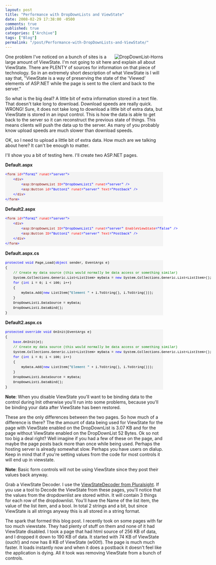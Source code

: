 ```yaml
---
layout: post
title: "Performance with DropDownLists and ViewState"
date: 2008-02-29 17:38:00 -0500
comments: true
published: true
categories: ["Archive"]
tags: ["Blog"]
permalink: "/post/Performance-with-DropDownLists-and-ViewState/"
---
```

<!-- more -->



<p><img src="http://static.flickr.com/2373/2300646878_4d55dc1cda.jpg" border="0" alt="DropDownList-Horns" align="right" />One problem I've noticed on a bunch of sites is a large amount of ViewState. I'm not going to sit here and explain all about ViewState. There are PLENTY of sources for information on that piece of technology. So in an extremely short description of what ViewState is I will say that, "ViewState is a way of preserving the state of the 'Viewed' elements of ASP.NET while the page is sent to the client and back to the server."</p>
<p>So what is the big deal? A little bit of extra information stored in a text file. That doesn't take long to download. Download speeds are really quick. WRONG! Sure, it does not take long to download a little bit of extra data, but ViewState is stored in an input control. This is how the data is able to get back to the server so it can reconstruct the previous state of things. This means clients will push the data up to the server. As many of you probably know upload speeds are much slower than download speeds.</p>
<p>OK, so I need to upload a little bit of extra data. How much are we talking about here? It can't be enough to matter.</p>
<p>I'll show you a bit of testing here. I'll create two ASP.NET pages.</p>
<p><strong>Default.aspx</strong></p>
<div>
<pre style="font-size: 8pt; margin: 0em; overflow: visible; width: 100%; color: black; line-height: 12pt; font-family: consolas, 'Courier New', courier, monospace; background-color: #f4f4f4; border-style: none; padding: 0px;"><span style="color:#0000ff;">&lt;</span><span style="color:#800000;">form</span> <span style="color:#ff0000;">id</span><span style="color:#0000ff;">="form1"</span> <span style="color:#ff0000;">runat</span><span style="color:#0000ff;">="server"</span><span style="color:#0000ff;">&gt;</span>
    <span style="color:#0000ff;">&lt;</span><span style="color:#800000;">div</span><span style="color:#0000ff;">&gt;</span>
        <span style="color:#0000ff;">&lt;</span><span style="color:#800000;">asp:DropDownList</span> <span style="color:#ff0000;">ID</span><span style="color:#0000ff;">="DropDownList1"</span> <span style="color:#ff0000;">runat</span><span style="color:#0000ff;">="server"</span> <span style="color:#0000ff;">/&gt;</span>
        <span style="color:#0000ff;">&lt;</span><span style="color:#800000;">asp:Button</span> <span style="color:#ff0000;">id</span><span style="color:#0000ff;">="Button1"</span> <span style="color:#ff0000;">runat</span><span style="color:#0000ff;">="server"</span> <span style="color:#ff0000;">Text</span><span style="color:#0000ff;">="Postback"</span> <span style="color:#0000ff;">/&gt;</span>
    <span style="color:#0000ff;">&lt;/</span><span style="color:#800000;">div</span><span style="color:#0000ff;">&gt;</span>
<span style="color:#0000ff;">&lt;/</span><span style="color:#800000;">form</span><span style="color:#0000ff;">&gt;</span></pre>
</div>
<p><strong>Default2.aspx</strong></p>
<div>
<pre style="font-size: 8pt; margin: 0em; overflow: visible; width: 100%; color: black; line-height: 12pt; font-family: consolas, 'Courier New', courier, monospace; background-color: #f4f4f4; border-style: none; padding: 0px;"><span style="color:#0000ff;">&lt;</span><span style="color:#800000;">form</span> <span style="color:#ff0000;">id</span><span style="color:#0000ff;">="form1"</span> <span style="color:#ff0000;">runat</span><span style="color:#0000ff;">="server"</span><span style="color:#0000ff;">&gt;</span>
    <span style="color:#0000ff;">&lt;</span><span style="color:#800000;">div</span><span style="color:#0000ff;">&gt;</span>
        <span style="color:#0000ff;">&lt;</span><span style="color:#800000;">asp:DropDownList</span> <span style="color:#ff0000;">ID</span><span style="color:#0000ff;">="DropDownList1"</span> <span style="color:#ff0000;">runat</span><span style="color:#0000ff;">="server"</span> <span style="color:#ff0000;">EnableViewState</span><span style="color:#0000ff;">="false"</span> <span style="color:#0000ff;">/&gt;</span>
        <span style="color:#0000ff;">&lt;</span><span style="color:#800000;">asp:Button</span> <span style="color:#ff0000;">ID</span><span style="color:#0000ff;">="Button1"</span> <span style="color:#ff0000;">runat</span><span style="color:#0000ff;">="server"</span> <span style="color:#ff0000;">Text</span><span style="color:#0000ff;">="Postback"</span> <span style="color:#0000ff;">/&gt;</span>
    <span style="color:#0000ff;">&lt;/</span><span style="color:#800000;">div</span><span style="color:#0000ff;">&gt;</span>
<span style="color:#0000ff;">&lt;/</span><span style="color:#800000;">form</span><span style="color:#0000ff;">&gt;</span></pre>
</div>
<p><strong>Default.aspx.cs</strong></p>
<div>
<pre style="font-size: 8pt; margin: 0em; overflow: visible; width: 100%; color: black; line-height: 12pt; font-family: consolas, 'Courier New', courier, monospace; background-color: #f4f4f4; border-style: none; padding: 0px;"><span style="color:#0000ff;">protected</span> <span style="color:#0000ff;">void</span> Page_Load(<span style="color:#0000ff;">object</span> sender, EventArgs e)
{
    <span style="color:#008000;">// Create my data source (this would normally be data access or something similar)</span>
    System.Collections.Generic.List&lt;ListItem&gt; myData = <span style="color:#0000ff;">new</span> System.Collections.Generic.List&lt;ListItem&gt;();
    <span style="color:#0000ff;">for</span> (<span style="color:#0000ff;">int</span> i = 0; i &lt; 100; i++)
    {
        myData.Add(<span style="color:#0000ff;">new</span> ListItem(<span style="color:#006080;">"Element "</span> + i.ToString(), i.ToString()));
    }
    DropDownList1.DataSource = myData;
    DropDownList1.DataBind();
}</pre>
</div>
<p><strong>Default2.aspx.cs</strong></p>
<div>
<pre style="font-size: 8pt; margin: 0em; overflow: visible; width: 100%; color: black; line-height: 12pt; font-family: consolas, 'Courier New', courier, monospace; background-color: #f4f4f4; border-style: none; padding: 0px;"><span style="color:#0000ff;">protected</span> <span style="color:#0000ff;">override</span> <span style="color:#0000ff;">void</span> OnInit(EventArgs e)
{
    <span style="color:#0000ff;">base</span>.OnInit(e);
    <span style="color:#008000;">// Create my data source (this would normally be data access or something similar)</span>
    System.Collections.Generic.List&lt;ListItem&gt; myData = <span style="color:#0000ff;">new</span> System.Collections.Generic.List&lt;ListItem&gt;();
    <span style="color:#0000ff;">for</span> (<span style="color:#0000ff;">int</span> i = 0; i &lt; 100; i++)
    {
        myData.Add(<span style="color:#0000ff;">new</span> ListItem(<span style="color:#006080;">"Element "</span> + i.ToString(), i.ToString()));
    }
    DropDownList1.DataSource = myData;
    DropDownList1.DataBind();
}</pre>
</div>
<p><strong>Note</strong>: When you disable ViewState you'll want to be binding data to the control during Init otherwise you'll run into some problems, because you'll be binding your data after ViewState has been restored.</p>
<p>These are the only differences between the two pages. So how much of a difference is there? The the amount of data being used for ViewState for the page with ViewState enabled on the DropDownList is 3.07 KB and for the page without ViewState enabled on the DropDownList 52 Bytes. Ok so not too big a deal right? Well imagine if you had a few of these on the page, and maybe the page posts back more than once while being used. Perhaps the hosting server is already somewhat slow. Perhaps you have users on dialup. Keep in mind that if you're setting values from the code for most controls it will end up in viewstate. <strong></strong></p>
<p><strong>Note</strong>: Basic form controls will not be using ViewState since they post their values back anyway.</p>
<p>Grab a ViewState Decoder. I use the <a href="http://www.pluralsight.com/tools.aspx" target="_blank">ViewStateDecoder from Pluralsight</a>. If you use a tool to Decode the ViewState from these pages, you'll notice that the values from the dropdownlist are stored within. It will contain 3 things for each row of the dropdownlist. You'll have the Name of the list item, the value of the list item, and a bool. In total 2 strings and a bit, but since ViewState is all strings anyway this is all stored in a string format.</p>
<p>The spark that formed this blog post. I recently took on some pages with far too much viewstate. They had plenty of stuff on them and none of it had ViewState disabled. I took a page that had html source of 256 KB of data, and I dropped it down to 190 KB of data. It started with 74 KB of ViewState (ouch!) and now has 8 KB of ViewState (w00t!). The page is much much faster. It loads instantly now and when it does a postback it doesn't feel like the application is dying. All it took was removing ViewState from a bunch of controls.</p>
